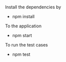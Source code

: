 Install the dependencies by 
 - npm install

To the application 
- npm start

To run the test cases
- npm test